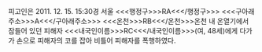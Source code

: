 피고인은 2011. 12. 15. 15:30경 서울 <<<행정구>>>RA<<</행정구>>> <<<구아래주소>>>A<<</구아래주소>>> <<<온천>>>RB<<</온천>>>온천 내 온열기에서 잠들어 있던 피해자 <<<내국인이름>>>RC<<</내국인이름>>>(여, 48세)에게 다가가 손으로 피해자의 코를 잡아 비틀어 피해자를 폭행하였다.

